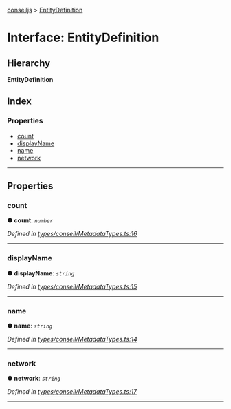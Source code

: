 [conseiljs](../README.md) > [EntityDefinition](../interfaces/entitydefinition.md)

# Interface: EntityDefinition

## Hierarchy

**EntityDefinition**

## Index

### Properties

* [count](entitydefinition.md#count)
* [displayName](entitydefinition.md#displayname)
* [name](entitydefinition.md#name)
* [network](entitydefinition.md#network)

---

## Properties

<a id="count"></a>

###  count

**● count**: *`number`*

*Defined in [types/conseil/MetadataTypes.ts:16](https://github.com/Cryptonomic/ConseilJS/blob/9065a8e/src/types/conseil/MetadataTypes.ts#L16)*

___
<a id="displayname"></a>

###  displayName

**● displayName**: *`string`*

*Defined in [types/conseil/MetadataTypes.ts:15](https://github.com/Cryptonomic/ConseilJS/blob/9065a8e/src/types/conseil/MetadataTypes.ts#L15)*

___
<a id="name"></a>

###  name

**● name**: *`string`*

*Defined in [types/conseil/MetadataTypes.ts:14](https://github.com/Cryptonomic/ConseilJS/blob/9065a8e/src/types/conseil/MetadataTypes.ts#L14)*

___
<a id="network"></a>

###  network

**● network**: *`string`*

*Defined in [types/conseil/MetadataTypes.ts:17](https://github.com/Cryptonomic/ConseilJS/blob/9065a8e/src/types/conseil/MetadataTypes.ts#L17)*

___

